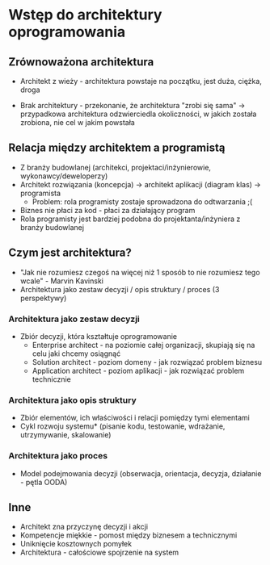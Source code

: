 # Wstęp do architektury oprogramowania

## Zrównoważona architektura

* Architekt z wieży - architektura powstaje na początku, jest duża, ciężka, droga

* Brak architektury - przekonanie, że architektura "zrobi się sama" ->
  przypadkowa architektura odzwierciedla okoliczności, w jakich została zrobiona, nie cel w jakim powstała

## Relacja między architektem a programistą

* Z branży budowlanej (architekci, projektaci/inżynierowie, wykonawcy/deweloperzy)
* Architekt rozwiązania (koncepcja) -> architekt aplikacji (diagram klas) -> programista
    * Problem: rola programisty zostaje sprowadzona do odtwarzania ;(
* Biznes nie płaci za kod - płaci za działający program
* Rola programisty jest bardziej podobna do projektanta/inżyniera z branży budowlanej

## Czym jest architektura?

* "Jak nie rozumiesz czegoś na więcej niż 1 sposób to nie rozumiesz tego wcale" - Marvin Kavinski
* Architektura jako zestaw decyzji / opis struktury / proces (3 perspektywy)

### Architektura jako zestaw decyzji

* Zbiór decyzji, która kształtuje oprogramowanie
    * Enterprise architect - na poziomie całej organizacji, skupiają się na celu jaki chcemy osiągnąć
    * Solution architect - poziom domeny - jak rozwiązać problem biznesu
    * Application architect - poziom aplikacji - jak rozwiązać problem technicznie

### Architektura jako opis struktury

* Zbiór elementów, ich właściwości i relacji pomiędzy tymi elementami
* Cykl rozwoju systemu* (pisanie kodu, testowanie, wdrażanie, utrzymywanie, skalowanie)

### Architektura jako proces

* Model podejmowania decyzji (obserwacja, orientacja, decyzja, działanie - pętla OODA)

## Inne

* Architekt zna przyczynę decyzji i akcji
* Kompetencje miękkie - pomost między biznesem a technicznymi
* Uniknięcie kosztownych pomyłek
* Architektura - całościowe spojrzenie na system